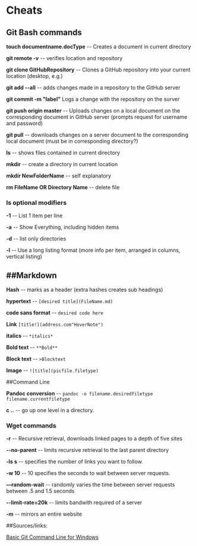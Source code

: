 Cheats
======

**Git Bash commands**
---------------------

**touch documentname.docType** -- Creates a document in current
directory

**git remote -v** -- verifies location and repository

**git clone GitHubRepository** -- Clones a GitHub repository into your
current location (desktop, e.g.)

**git add --all** -- adds changes made in a repository to the GitHub
server

**git commit -m "label"** Logs a change with the repository on the
surver

**git push origin master** -- Uploads changes on a local document on the
corresponding document in GitHub server (prompts request for username
and password)

**git pull** -- downloads changes on a server document to the
corresponding local document (must be in corresponding directory?)

**ls** -- shows files contained in current directory

**mkdir** -- create a directory in current location

**mkdir NewFolderName** -- self explanatory

**rm FileName OR Directory Name** -- delete file

### ls optional modifiers
**-1** -- List 1 item per line

**-a** -- Show Everything, including hidden items

**-d** -- list only directories

**-l** -- Use a long listing format (more info per item, arranged in columns, vertical listing)

##Markdown
--------

**Hash** -- marks as a header (extra hashes creates sub headings)

**hypertext** -- `[desired title](FileName.md)`

**code sans format** -- `desired code here`

**Link** `[title!](address.com"HoverNote")`

**italics** -- `*italics*`

**Bold text** -- `**Bold**`

**Block text** -- `>Blocktext`

**Image** -- `![title](picfile.filetype)`

##Command Line

**Pandoc conversion** -- `pandoc -o filename.desiredfiletype filename.currentfiletype`

**c ..** -- go up one level in a directory.

### Wget commands
**-r** -- Recursive retrieval, downloads linked pages to a depth of five sites

**--no-parent** -- limits recursive retrieval to the last parent directory

**-ls s** -- specifies the number of links you want to follow.

**-w 10** -- 10 specifies the seconds to wait between server requests. 

**––random-wait** -- randomly varies the time between server requests between .5 and 1.5 seconds

**--limit-rate=20k** -- limits bandwith required of a server 

**-m** -- mirrors an entire website

##Sources/links: 

[Basic Git Command Line for Windows](http://www.codeproject.com/Articles/457305/Basic-Git-Command-Line-Reference-for-Windows-Users "A solid resource of basic commands")
